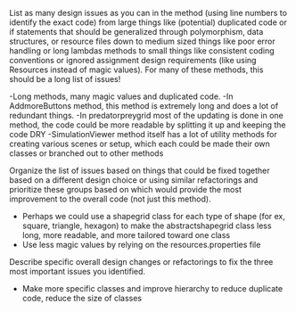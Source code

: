 List as many design issues as you can in the method (using line numbers to identify the exact code) from large things like (potential) duplicated code or if statements that should be generalized through polymorphism, data structures, or resource files down to medium sized things like poor error handling or long lambdas methods to small things like consistent coding conventions or ignored assignment design requirements (like using Resources instead of magic values). For many of these methods, this should be a long list of issues!

-Long methods, many magic values and duplicated code.
-In AddmoreButtons method, this method is extremely long and does a lot of redundant things.
-In predatorpreygrid most of the updating is done in one method, the code could be more readable by splitting it up and keeping the code DRY
-SimulationViewer method itself has a lot of utility methods for creating various scenes or setup, which each could be made their own classes or branched out to other methods


Organize the list of issues based on things that could be fixed together based on a different design choice or using similar refactorings and prioritize these groups based on which would provide the most improvement to the overall code (not just this method).

- Perhaps we could use a shapegrid class for each type of shape (for ex, square, triangle, hexagon) to make the abstractshapegrid class less long, more readable, and more tailored toward one class
- Use less magic values by relying on the resources.properties file

Describe specific overall design changes or refactorings to fix the three most important issues you identified.

- Make more specific classes and improve hierarchy to reduce duplicate code, reduce the size of classes